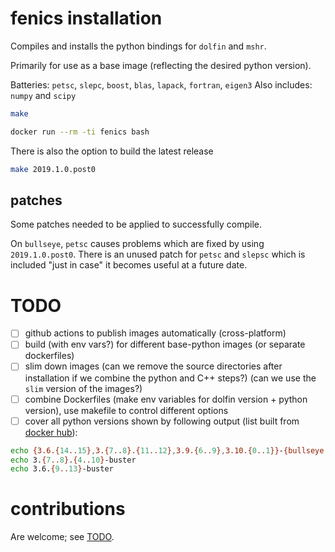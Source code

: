 # fenics installation

Compiles and installs the python bindings for `dolfin` and `mshr`.

Primarily for use as a base image (reflecting the desired python version).

Batteries: `petsc`, `slepc`, `boost`, `blas`, `lapack`, `fortran`, `eigen3`
Also includes: `numpy` and `scipy`


```sh
make
```

```sh
docker run --rm -ti fenics bash
```

There is also the option to build the latest release

```sh
make 2019.1.0.post0
```


## patches
Some patches needed to be applied to successfully compile.

On `bullseye`, `petsc` causes problems which are fixed by using `2019.1.0.post0`.
There is an unused patch for `petsc` and `slepsc` which is included "just in case" it becomes useful at a future date.


# TODO
- [ ] github actions to publish images automatically (cross-platform)
- [ ] build (with env vars?) for different base-python images (or separate dockerfiles)
- [ ] slim down images (can we remove the source directories after installation if we combine the python and C++ steps?) (can we use the `slim` version of the images?)
- [ ] combine Dockerfiles (make env variables for dolfin version + python version), use makefile to control different options
- [ ] cover all python versions shown by following output (list built from [docker hub](https://hub.docker.com/_/python?tab=tags)):

```sh
echo {3.6.{14..15},3.{7..8}.{11..12},3.9.{6..9},3.10.{0..1}}-{bullseye,buster}
echo 3.{7..8}.{4..10}-buster
echo 3.6.{9..13}-buster
```

# contributions
Are welcome; see [TODO](#todo).
